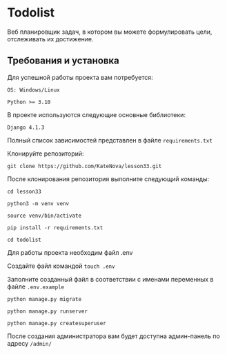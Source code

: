 # Todolist 

Веб планировщик задач, в котором вы можете формулировать цели, отслеживать их достижение.

## Требования и установка

Для успешной работы проекта вам потребуется:

``OS: Windows/Linux``

``Python >= 3.10``

В проекте используются следующие основные библиотеки:

``Django 4.1.3``

Полный список зависимостей представлен в файле ``requirements.txt``

Клонируйте репозиторий:

``git clone https://github.com/KateNova/lesson33.git``


После клонирования репозитория выполните следующий команды:

``cd lesson33``

``python3 -m venv venv``

``source venv/bin/activate``

``pip install -r requirements.txt``

``cd todolist``

Для работы проекта необходим файл .env

Cоздайте файл командой ``touch .env``

Заполните созданный файл в соответствии с именами переменных в файле ``.env.example``

``python manage.py migrate``

``python manage.py runserver``

``python manage.py createsuperuser``

После создания администратора вам будет доступна админ-панель по адресу ``/admin/``